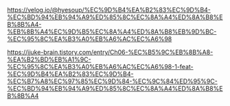 https://velog.io/@hyesoup/%EC%9D%B4%EA%B2%83%EC%9D%B4-%EC%BD%94%EB%94%A9%ED%85%8C%EC%8A%A4%ED%8A%B8%EB%8B%A4-%EB%8B%A4%EC%9D%B5%EC%8A%A4%ED%8A%B8%EB%9D%BC-%EC%95%8C%EA%B3%A0%EB%A6%AC%EC%A6%98

https://jjuke-brain.tistory.com/entry/Ch06-%EC%B5%9C%EB%8B%A8-%EA%B2%BD%EB%A1%9C-%EC%95%8C%EA%B3%A0%EB%A6%AC%EC%A6%98-1-feat-%EC%9D%B4%EA%B2%83%EC%9D%B4-%EC%B7%A8%EC%97%85%EC%9D%84-%EC%9C%84%ED%95%9C-%EC%BD%94%EB%94%A9%ED%85%8C%EC%8A%A4%ED%8A%B8%EB%8B%A4
